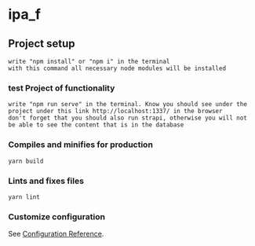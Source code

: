 # ipa_f

## Project setup
```
write "npm install" or "npm i" in the terminal
with this command all necessary node modules will be installed

```

### test Project of functionality
```
write "npm run serve" in the terminal. Know you should see under the project under this link http://localhost:1337/ in the browser
don't forget that you should also run strapi, otherwise you will not be able to see the content that is in the database

```

### Compiles and minifies for production
```
yarn build
```

### Lints and fixes files
```
yarn lint
```

### Customize configuration
See [Configuration Reference](https://cli.vuejs.org/config/).
